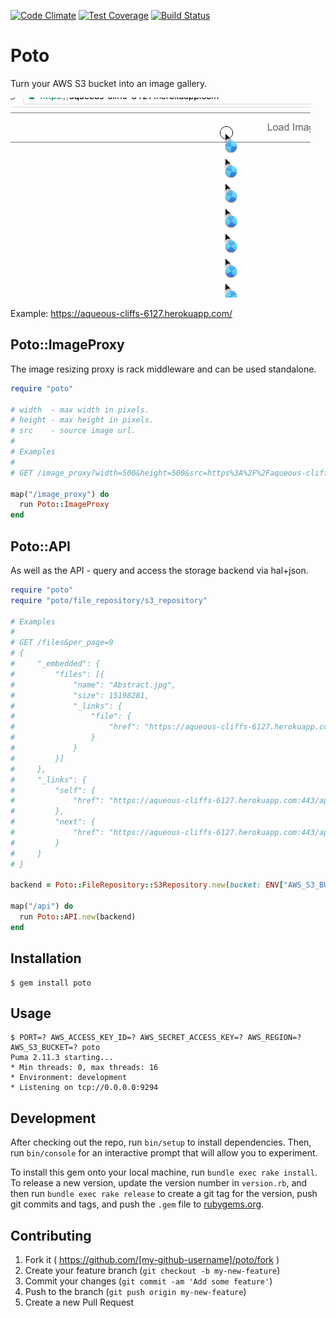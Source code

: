 [![Code Climate](https://codeclimate.com/github/jamesmoriarty/poto/badges/gpa.svg)](https://codeclimate.com/github/jamesmoriarty/poto) [![Test Coverage](https://codeclimate.com/github/jamesmoriarty/poto/badges/coverage.svg)](https://codeclimate.com/github/jamesmoriarty/poto/coverage) [![Build Status](https://travis-ci.org/jamesmoriarty/poto.svg?branch=master)](https://travis-ci.org/jamesmoriarty/poto)

# Poto

Turn your AWS S3 bucket into an image gallery.

![Demo GIF](/doc/Demo.gif "Demo GIF")

Example: https://aqueous-cliffs-6127.herokuapp.com/

## Poto::ImageProxy

The image resizing proxy is rack middleware and can be used standalone.

```ruby
require "poto"

# width  - max width in pixels.
# height - max height in pixels.
# src    - source image url.
#
# Examples
#
# GET /image_proxy?width=500&height=500&src=https%3A%2F%2Faqueous-cliffs-6127.herokuapp.com%3A443%2Fapi%2Ffiles%2FRGVhdGggVmFsbGV5LmpwZw%3D%3D%250A

map("/image_proxy") do
  run Poto::ImageProxy
end
```

## Poto::API

As well as the API - query and access the storage backend via hal+json.

```ruby
require "poto"
require "poto/file_repository/s3_repository"

# Examples
#
# GET /files&per_page=9
# {
#     "_embedded": {
#         "files": [{
#             "name": "Abstract.jpg",
#             "size": 15198281,
#             "_links": {
#                 "file": {
#                     "href": "https://aqueous-cliffs-6127.herokuapp.com:443/api/files/QWJzdHJhY3QuanBn%0A"
#                 }
#             }
#         }]
#     },
#     "_links": {
#         "self": {
#             "href": "https://aqueous-cliffs-6127.herokuapp.com:443/api/files?page="
#         },
#         "next": {
#             "href": "https://aqueous-cliffs-6127.herokuapp.com:443/api/files?page=Death+Valley.jpg&per_page=9"
#         }
#     }
# }

backend = Poto::FileRepository::S3Repository.new(bucket: ENV["AWS_S3_BUCKET"])

map("/api") do
  run Poto::API.new(backend)
end
```

## Installation

    $ gem install poto

## Usage

    $ PORT=? AWS_ACCESS_KEY_ID=? AWS_SECRET_ACCESS_KEY=? AWS_REGION=? AWS_S3_BUCKET=? poto
    Puma 2.11.3 starting...
    * Min threads: 0, max threads: 16
    * Environment: development
    * Listening on tcp://0.0.0.0:9294

## Development

After checking out the repo, run `bin/setup` to install dependencies. Then, run `bin/console` for an interactive prompt that will allow you to experiment.

To install this gem onto your local machine, run `bundle exec rake install`. To release a new version, update the version number in `version.rb`, and then run `bundle exec rake release` to create a git tag for the version, push git commits and tags, and push the `.gem` file to [rubygems.org](https://rubygems.org).

## Contributing

1. Fork it ( https://github.com/[my-github-username]/poto/fork )
2. Create your feature branch (`git checkout -b my-new-feature`)
3. Commit your changes (`git commit -am 'Add some feature'`)
4. Push to the branch (`git push origin my-new-feature`)
5. Create a new Pull Request
